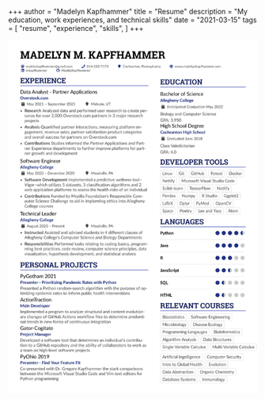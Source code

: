 +++
author = "Madelyn Kapfhammer"
title = "Resume"
description = "My education, work experiences, and technical skills"
date = "2021-03-15"
tags = [
"resume", "experience", "skills",
]
+++

![Resume](/static/images/resume.jpg)